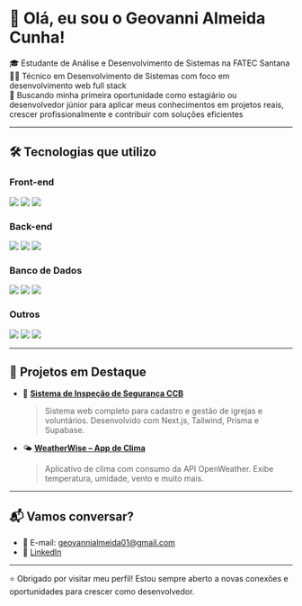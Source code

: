 # 👋 Olá, eu sou o Geovanni Almeida Cunha!

🎓 Estudante de Análise e Desenvolvimento de Sistemas na FATEC Santana  
🧑‍💻 Técnico em Desenvolvimento de Sistemas com foco em desenvolvimento web full stack  
🚀 Buscando minha primeira oportunidade como estagiário ou desenvolvedor júnior para aplicar meus conhecimentos em projetos reais, crescer profissionalmente e contribuir com soluções eficientes

---

## 🛠️ Tecnologias que utilizo

### Front-end  
<span>
  <img src="https://img.shields.io/badge/-React-61DAFB?style=for-the-badge&logo=React&logoColor=000" />
  <img src="https://img.shields.io/badge/-Next.js-000?style=for-the-badge&logo=Next.js&logoColor=fff" />
  <img src="https://img.shields.io/badge/-Tailwind%20CSS-38B2AC?style=for-the-badge&logo=tailwind-css&logoColor=fff" />
</span>

### Back-end  
<span>
  <img src="https://img.shields.io/badge/-Node.js-339933?style=for-the-badge&logo=node.js&logoColor=fff" />
  <img src="https://img.shields.io/badge/-Express.js-000?style=for-the-badge&logo=express&logoColor=fff" />
  <img src="https://img.shields.io/badge/-Prisma-2D3748?style=for-the-badge&logo=prisma&logoColor=white" />
</span>

### Banco de Dados  
<span>
  <img src="https://img.shields.io/badge/-MySQL-00758F?style=for-the-badge&logo=mysql&logoColor=fff" />
  <img src="https://img.shields.io/badge/-PostgreSQL-336791?style=for-the-badge&logo=postgresql&logoColor=fff" />
  <img src="https://img.shields.io/badge/-Supabase-3ECF8E?style=for-the-badge&logo=supabase&logoColor=000" />
</span>

### Outros  
<span>
  <img src="https://img.shields.io/badge/-Git-F05032?style=for-the-badge&logo=git&logoColor=fff" />
  <img src="https://img.shields.io/badge/-GitHub-181717?style=for-the-badge&logo=github&logoColor=fff" />
  <img src="https://img.shields.io/badge/-Figma-F24E1E?style=for-the-badge&logo=figma&logoColor=fff" />
</span>

---

## 📌 Projetos em Destaque

- 🔧 [**Sistema de Inspeção de Segurança CCB**](https://github.com/gezinnn/inspecao-ccb)  
  > Sistema web completo para cadastro e gestão de igrejas e voluntários. Desenvolvido com Next.js, Tailwind, Prisma e Supabase.

- 🌤️ [**WeatherWise – App de Clima**](https://github.com/gezinnn/weatherapp)  
  > Aplicativo de clima com consumo da API OpenWeather. Exibe temperatura, umidade, vento e muito mais.

---

## 📬 Vamos conversar?

- 📧 E-mail: geovannialmeida01@gmail.com  
- 💼 [LinkedIn](https://www.linkedin.com/in/geovannialmeida)

---

⭐ Obrigado por visitar meu perfil! Estou sempre aberto a novas conexões e oportunidades para crescer como desenvolvedor.
